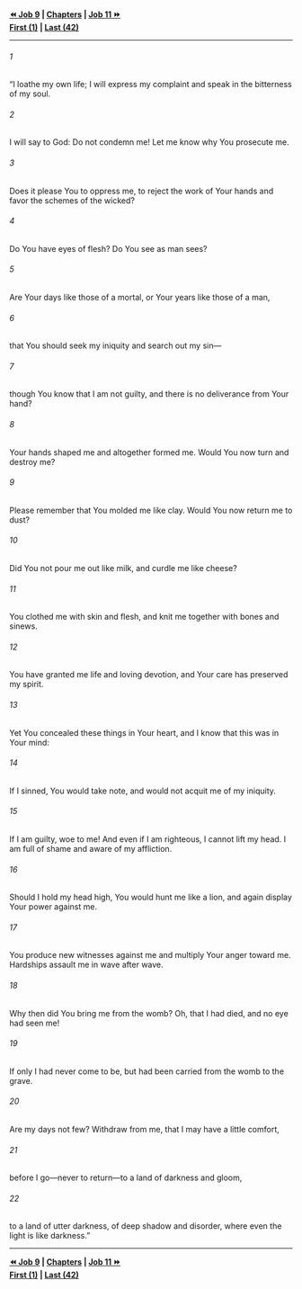   
**[⏪ Job 9](./Job%209.md) | [Chapters](./_index.md) | [Job 11 ⏩](./Job%2011.md)**  
**[First (1)](./Job%201.md) | [Last (42)](./Job%2042.md)**  
  
---  
  
###### 1  
“I loathe my own life; I will express my complaint and speak in the bitterness of my soul.  
  
###### 2  
I will say to God: Do not condemn me! Let me know why You prosecute me.  
  
###### 3  
Does it please You to oppress me, to reject the work of Your hands and favor the schemes of the wicked?  
  
###### 4  
Do You have eyes of flesh? Do You see as man sees?  
  
###### 5  
Are Your days like those of a mortal, or Your years like those of a man,  
  
###### 6  
that You should seek my iniquity and search out my sin—  
  
###### 7  
though You know that I am not guilty, and there is no deliverance from Your hand?  
  
###### 8  
Your hands shaped me and altogether formed me. Would You now turn and destroy me?  
  
###### 9  
Please remember that You molded me like clay. Would You now return me to dust?  
  
###### 10  
Did You not pour me out like milk, and curdle me like cheese?  
  
###### 11  
You clothed me with skin and flesh, and knit me together with bones and sinews.  
  
###### 12  
You have granted me life and loving devotion, and Your care has preserved my spirit.  
  
###### 13  
Yet You concealed these things in Your heart, and I know that this was in Your mind:  
  
###### 14  
If I sinned, You would take note, and would not acquit me of my iniquity.  
  
###### 15  
If I am guilty, woe to me! And even if I am righteous, I cannot lift my head. I am full of shame and aware of my affliction.  
  
###### 16  
Should I hold my head high, You would hunt me like a lion, and again display Your power against me.  
  
###### 17  
You produce new witnesses against me and multiply Your anger toward me. Hardships assault me in wave after wave.  
  
###### 18  
Why then did You bring me from the womb? Oh, that I had died, and no eye had seen me!  
  
###### 19  
If only I had never come to be, but had been carried from the womb to the grave.  
  
###### 20  
Are my days not few? Withdraw from me, that I may have a little comfort,  
  
###### 21  
before I go—never to return—to a land of darkness and gloom,  
  
###### 22  
to a land of utter darkness, of deep shadow and disorder, where even the light is like darkness.”  
  
  
---  
  
**[⏪ Job 9](./Job%209.md) | [Chapters](./_index.md) | [Job 11 ⏩](./Job%2011.md)**  
**[First (1)](./Job%201.md) | [Last (42)](./Job%2042.md)**  
  
